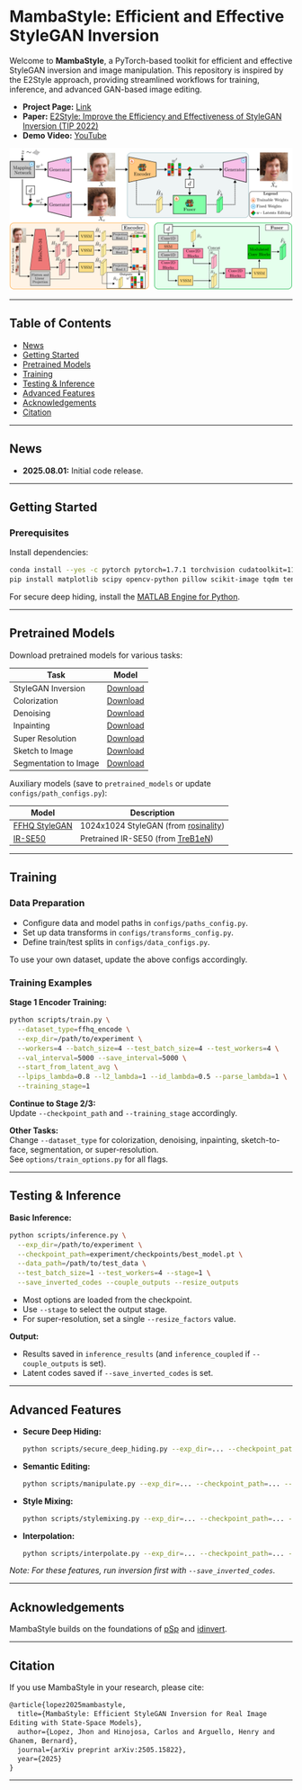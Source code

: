 # MambaStyle: Efficient and Effective StyleGAN Inversion

Welcome to **MambaStyle**, a PyTorch-based toolkit for efficient and effective StyleGAN inversion and image manipulation. This repository is inspired by the E2Style approach, providing streamlined workflows for training, inference, and advanced GAN-based image editing.

- **Project Page:** [Link](https://wty-ustc.github.io/inversion)
- **Paper:** [E2Style: Improve the Efficiency and Effectiveness of StyleGAN Inversion (TIP 2022)](https://wty-ustc.github.io/inversion/paper/E2Style.pdf)
- **Demo Video:** [YouTube](https://youtu.be/gJwFgdRHK0M)

<img src='method.png' alt='MambaStyle Teaser'>

---

## Table of Contents

- [News](#news)
- [Getting Started](#getting-started)
- [Pretrained Models](#pretrained-models)
- [Training](#training)
- [Testing & Inference](#testing--inference)
- [Advanced Features](#advanced-features)
- [Acknowledgements](#acknowledgements)
- [Citation](#citation)

---

## News

<!--- **2022.03.26:** Paper accepted by IEEE Transactions on Image Processing (TIP)!-->
- **2025.08.01:** Initial code release.

---

## Getting Started

### Prerequisites

Install dependencies:
```bash
conda install --yes -c pytorch pytorch=1.7.1 torchvision cudatoolkit=11.0
pip install matplotlib scipy opencv-python pillow scikit-image tqdm tensorflow-io
```
For secure deep hiding, install the [MATLAB Engine for Python](https://www.mathworks.com/help/matlab/matlab_external/install-the-matlab-engine-for-python.html).

---

## Pretrained Models

Download pretrained models for various tasks:

| Task | Model |
|------|-------|
| StyleGAN Inversion | [Download](https://drive.google.com/file/d/1CzMDA88GJgVzc5JxKt3-l504a7TuSw5j/view?usp=sharing) |
| Colorization | [Download](https://drive.google.com/file/d/17Ht2e0Hr9wqkinHwlRQ_xGnSRvhZPioS/view?usp=sharing) |
| Denoising | [Download](https://drive.google.com/file/d/17INPNHGMwDhu3FBIxSJjdn59SrkK7Sr6/view?usp=sharing) |
| Inpainting | [Download](https://drive.google.com/file/d/1vLkDzKXguqslC06e80ZHhLUs7cHv03Wr/view?usp=sharing) |
| Super Resolution | [Download](https://drive.google.com/file/d/1nXZjaxo_CDLh3_QmmiHjQlQXBqvlnrNZ/view?usp=sharing) |
| Sketch to Image | [Download](https://drive.google.com/file/d/13aoBbU8n8DLWg531Ul3Ngp-vWVlW5oXD/view?usp=sharing) |
| Segmentation to Image | [Download](https://drive.google.com/file/d/1eH5qB9PZjlRACCj7pfe24266igzYkp89/view?usp=sharing) |

Auxiliary models (save to `pretrained_models` or update `configs/path_configs.py`):

| Model | Description |
|-------|-------------|
| [FFHQ StyleGAN](https://drive.google.com/file/d/1pts5tkfAcWrg4TpLDu6ILF5wHID32Nzm/view?usp=sharing) | 1024x1024 StyleGAN (from [rosinality](https://github.com/rosinality/stylegan2-pytorch)) |
| [IR-SE50](https://drive.google.com/file/d/1FS2V756j-4kWduGxfir55cMni5mZvBTv/view?usp=sharing) | Pretrained IR-SE50 (from [TreB1eN](https://github.com/TreB1eN/InsightFace_Pytorch)) |

---

## Training

### Data Preparation

- Configure data and model paths in `configs/paths_config.py`.
- Set up data transforms in `configs/transforms_config.py`.
- Define train/test splits in `configs/data_configs.py`.

To use your own dataset, update the above configs accordingly.

### Training Examples

**Stage 1 Encoder Training:**
```bash
python scripts/train.py \
  --dataset_type=ffhq_encode \
  --exp_dir=/path/to/experiment \
  --workers=4 --batch_size=4 --test_batch_size=4 --test_workers=4 \
  --val_interval=5000 --save_interval=5000 \
  --start_from_latent_avg \
  --lpips_lambda=0.8 --l2_lambda=1 --id_lambda=0.5 --parse_lambda=1 \
  --training_stage=1
```
**Continue to Stage 2/3:**  
Update `--checkpoint_path` and `--training_stage` accordingly.

**Other Tasks:**  
Change `--dataset_type` for colorization, denoising, inpainting, sketch-to-face, segmentation, or super-resolution.  
See `options/train_options.py` for all flags.

---

## Testing & Inference

**Basic Inference:**
```bash
python scripts/inference.py \
  --exp_dir=/path/to/experiment \
  --checkpoint_path=experiment/checkpoints/best_model.pt \
  --data_path=/path/to/test_data \
  --test_batch_size=1 --test_workers=4 --stage=1 \
  --save_inverted_codes --couple_outputs --resize_outputs
```
- Most options are loaded from the checkpoint.
- Use `--stage` to select the output stage.
- For super-resolution, set a single `--resize_factors` value.

**Output:**
- Results saved in `inference_results` (and `inference_coupled` if `--couple_outputs` is set).
- Latent codes saved if `--save_inverted_codes` is set.

---

## Advanced Features

- **Secure Deep Hiding:**  
  ```bash
  python scripts/secure_deep_hiding.py --exp_dir=... --checkpoint_path=... --secret_dir=... --cover_dir=...
  ```
- **Semantic Editing:**  
  ```bash
  python scripts/manipulate.py --exp_dir=... --checkpoint_path=... --deriction_name=age --edited_dir=...
  ```
- **Style Mixing:**  
  ```bash
  python scripts/stylemixing.py --exp_dir=... --checkpoint_path=... --style_dir=... --content_dir=...
  ```
- **Interpolation:**  
  ```bash
  python scripts/interpolate.py --exp_dir=... --checkpoint_path=... --source_dir=... --target_dir=...
  ```

*Note: For these features, run inversion first with `--save_inverted_codes`.*

---

## Acknowledgements

MambaStyle builds on the foundations of [pSp](https://github.com/eladrich/pixel2style2pixel) and [idinvert](https://github.com/genforce/idinvert_pytorch).

---

## Citation

If you use MambaStyle in your research, please cite:

```
@article{lopez2025mambastyle,
  title={MambaStyle: Efficient StyleGAN Inversion for Real Image Editing with State-Space Models},
  author={Lopez, Jhon and Hinojosa, Carlos and Arguello, Henry and Ghanem, Bernard},
  journal={arXiv preprint arXiv:2505.15822},
  year={2025}
}
```

---

